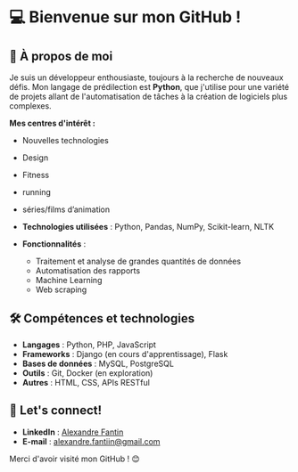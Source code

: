 # 💻 Bienvenue sur mon GitHub !

## 🚀 À propos de moi

Je suis un développeur enthousiaste, toujours à la recherche de nouveaux défis. 
Mon langage de prédilection est **Python**, que j'utilise pour une variété de projets allant de l'automatisation de tâches à la création de logiciels plus complexes. 

**Mes centres d'intérêt :**
- Nouvelles technologies
- Design
- Fitness
- running
- séries/films d’animation
  
- **Technologies utilisées** : Python, Pandas, NumPy, Scikit-learn, NLTK

- **Fonctionnalités** :
  - Traitement et analyse de grandes quantités de données
  - Automatisation des rapports
  - Machine Learning
  - Web scraping

## 🛠️ Compétences et technologies

- **Langages** : Python, PHP, JavaScript
- **Frameworks** : Django (en cours d'apprentissage), Flask
- **Bases de données** : MySQL, PostgreSQL
- **Outils** : Git, Docker (en exploration)
- **Autres** : HTML, CSS, APIs RESTful

## 💬 Let's connect!

- **LinkedIn** : [Alexandre Fantin](https://www.linkedin.com/in/alexandre-fantin-74b525185/)
- **E-mail** : alexandre.fantiin@gmail.com

Merci d'avoir visité mon GitHub ! 😊
